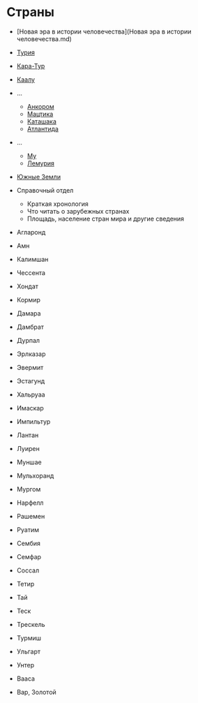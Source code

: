 # Страны

*   [Новая эра в истории человечества](Новая эра в истории человечества.md)
*   [Турия](Турия/index.md)
*   [Кара-Тур](Кара-Тур/index.md)
*   [Каалу](Каалу/index.md)
*   ...
    *   [Анкором](Анкором/index.md)
    *   [Мацтика](Мацтика/index.md)
    *   [Каташака](Каташака/index.md)
    *   [Атлантида](Атлантида/index.md)
*   ...
    *   [Му](Му/index.md)
    *   [Лемурия](Лемурия/index.md)
*   [Южные Земли](./Южные%20Земли/index.md)
*   Справочный отдел
    *   Краткая хронология
    *   Что читать о зарубежных странах
    *   Площадь, население стран мира и другие сведения

*   Агларонд
*   Амн
*   Калимшан
*   Чессента
*   Хондат
*   Кормир
*   Дамара
*   Дамбрат
*   Дурпал
*   Эрлказар
*   Эвермит
*   Эстагунд
*   Хальруаа
*   Имаскар
*   Импильтур
*   Лантан
*   Луирен
*   Муншае
*   Мульхоранд
*   Мургом
*   Нарфелл
*   Рашемен
*   Руатим
*   Сембия
*   Семфар
*   Соссал
*   Тетир
*   Тай
*   Теск
*   Трескель
*   Турмиш
*   Ульгарт
*   Унтер
*   Вааса
*   Вар, Золотой
